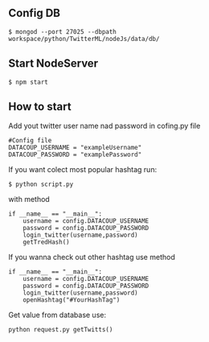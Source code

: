 ## Config DB
```
$ mongod --port 27025 --dbpath workspace/python/TwitterML/nodeJs/data/db/

```
## Start NodeServer
```
$ npm start

```

## How to start
Add yout twitter user name nad password in cofing.py file
```
#Config file
DATACOUP_USERNAME = "exampleUsername"
DATACOUP_PASSWORD = "examplePassword"

```
If you want colect most popular hashtag run:
```
$ python script.py

```
with method
```
if __name__ == "__main__":
    username = config.DATACOUP_USERNAME
    password = config.DATACOUP_PASSWORD
    login_twitter(username,password)
    getTredHash()

```
If you wanna check out other hashtag use method
```
if __name__ == "__main__":
    username = config.DATACOUP_USERNAME
    password = config.DATACOUP_PASSWORD
    login_twitter(username,password)
    openHashtag("#YourHashTag")

```

Get value from database use:

```
python request.py getTwitts()

```
